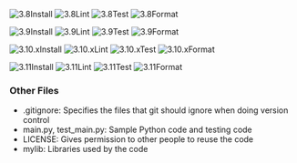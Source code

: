 
![3.8Install](https://img.shields.io/badge/Python_3.8_Install-Failure-red.svg)
![3.8Lint](https://img.shields.io/badge/Python_3.8_Lint-Failure-red.svg)
![3.8Test](https://img.shields.io/badge/Python_3.8_Test-Failure-red.svg)
![3.8Format](https://img.shields.io/badge/Python_3.8_Format-Failure-red.svg)

![3.9Install](https://img.shields.io/badge/Python_3.9_Install-Success-green.svg)
![3.9Lint](https://img.shields.io/badge/Python_3.9_Lint-Failure-red.svg)
![3.9Test](https://img.shields.io/badge/Python_3.9_Test-Failure-red.svg)
![3.9Format](https://img.shields.io/badge/Python_3.9_Format-Success-green.svg)

![3.10.xInstall](https://img.shields.io/badge/Python_3.10.x_Install-Success-green.svg)
![3.10.xLint](https://img.shields.io/badge/Install-Failure-red.svg)
![3.10.xTest](https://img.shields.io/badge/Install-Failure-red.svg)
![3.10.xFormat](https://img.shields.io/badge/Install-Failure-red.svg)

![3.11Install](https://img.shields.io/badge/Python_3.11_Install-Success-green.svg)
![3.11Lint](https://img.shields.io/badge/Python_3.11_Lint-Failure-red.svg)
![3.11Test](https://img.shields.io/badge/Python_3.11_Test-Failure-red.svg)
![3.11Format](https://img.shields.io/badge/Python_3.11_Format-Success-green.svg)


### Other Files
* .gitignore: Specifies the files that git should ignore when doing version control
* main.py, test_main.py: Sample Python code and testing code
* LICENSE: Gives permission to other people to reuse the code
* mylib: Libraries used by the code

